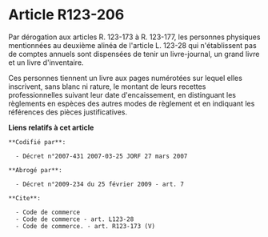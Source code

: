 # Article R123-206

Par dérogation aux articles R. 123-173 à R. 123-177, les personnes physiques mentionnées au deuxième alinéa de l'article L.
123-28 qui n'établissent pas de comptes annuels sont dispensées de tenir un livre-journal, un grand livre et un livre
d'inventaire. 

Ces personnes tiennent un livre aux pages numérotées sur lequel elles inscrivent, sans blanc ni rature, le montant de leurs
recettes professionnelles suivant leur date d'encaissement, en distinguant les règlements en espèces des autres modes de
règlement et en indiquant les références des pièces justificatives.

**Liens relatifs à cet article**

	**Codifié par**:

	  - Décret n°2007-431 2007-03-25 JORF 27 mars 2007

	**Abrogé par**:

	  - Décret n°2009-234 du 25 février 2009 - art. 7

	**Cite**:

	  - Code de commerce
	  - Code de commerce - art. L123-28
	  - Code de commerce. - art. R123-173 (V)
